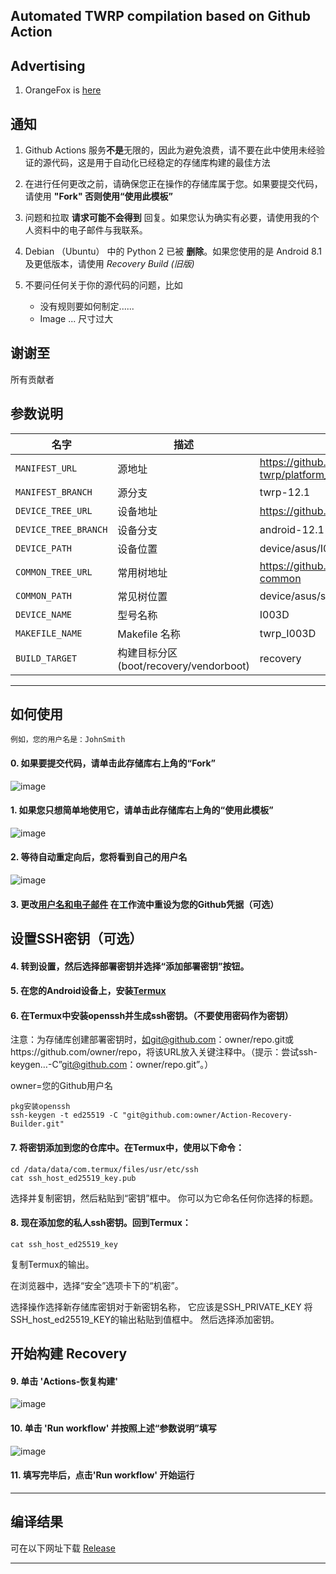 ## Automated TWRP compilation based on Github Action

## Advertising

1. OrangeFox is [here](https://github.com/azwhikaru/Action-OFRP-Builder)

## 通知

1. Github Actions 服务**不是**无限的，因此为避免浪费，请不要在此中使用未经验证的源代码，这是用于自动化已经稳定的存储库构建的最佳方法

2. 在进行任何更改之前，请确保您正在操作的存储库属于您。如果要提交代码，请使用 **"Fork" 否则使用“使用此模板”**

3. 问题和拉取 **请求可能不会得到** 回复。如果您认为确实有必要，请使用我的个人资料中的电子邮件与我联系。

4. Debian （Ubuntu） 中的 Python 2 已被 **删除**。如果您使用的是 Android 8.1 及更低版本，请使用 *Recovery Build (旧版)*

5. 不要问任何关于你的源代码的问题，比如
	- 没有规则要如何制定......
	- Image ... 尺寸过大

## 谢谢至

所有贡献者

## 参数说明

| 名字                 | 描述                                              | 示例                                                         |
| -------------------- | ------------------------------------------------- | ------------------------------------------------------------ |
| `MANIFEST_URL`       | 源地址                                            | https://github.com/minimal-manifest-twrp/platform_manifest_twrp_aosp.git |
| `MANIFEST_BRANCH`    | 源分支                                            | twrp-12.1                                                    |
| `DEVICE_TREE_URL`    | 设备地址                                          | https://github.com/TeamWin/android_device_asus_I003D         |
| `DEVICE_TREE_BRANCH` | 设备分支                                          | android-12.1                                                 |
| `DEVICE_PATH`        | 设备位置                                          | device/asus/I003D                                            |
| `COMMON_TREE_URL`    | 常用树地址                                        | https://github.com/TeamWin/android_device_asus_sm8250-common |
| `COMMON_PATH`        | 常见树位置                                        | device/asus/sm8250-common                                    |
| `DEVICE_NAME`        | 型号名称                                          | I003D                                                        |
| `MAKEFILE_NAME`      | Makefile 名称                                     | twrp_I003D                                                   |
| `BUILD_TARGET`       | 构建目标分区 (boot/recovery/vendorboot)           | recovery                                                     |

-----

## 如何使用

```
例如，您的用户名是：JohnSmith
```

#### 0. 如果要提交代码，请单击此存储库右上角的“Fork”

![image](https://user-images.githubusercontent.com/37921907/177914706-c92476c5-7e14-4fb3-be94-0c8a11dae874.png)

#### 1. 如果您只想简单地使用它，请单击此存储库右上角的“使用此模板”

![image](https://github.com/azwhikaru/Action-TWRP-Builder/assets/37921907/fae6ce3c-bd4c-4bbe-8050-5dd29dff2522)

#### 2. 等待自动重定向后，您将看到自己的用户名

![image](https://user-images.githubusercontent.com/37921907/177915106-5bde6fc9-303c-479e-b290-22b48efd1e4e.png)

#### 3. 更改[用户名和电子邮件](/.github/workflows/Recovery%20Build.yml#L100-L101) 在工作流中重设为您的Github凭据（可选）

## 设置SSH密钥（可选）

#### 4. 转到设置，然后选择部署密钥并选择“添加部署密钥”按钮。

#### 5. 在您的Android设备上，安装[Termux](https://github.com/termux/termux-app/releases)

#### 6. 在Termux中安装openssh并生成ssh密钥。（不要使用密码作为密钥）

注意：为存储库创建部署密钥时，如git@github.com：owner/repo.git或https://github.com/owner/repo，将该URL放入关键注释中。（提示：尝试ssh-keygen…-C”git@github.com：owner/repo.git”。）

owner=您的Github用户名

```
pkg安装openssh
ssh-keygen -t ed25519 -C "git@github.com:owner/Action-Recovery-Builder.git"
```

#### 7. 将密钥添加到您的仓库中。在Termux中，使用以下命令：

```
cd /data/data/com.termux/files/usr/etc/ssh
cat ssh_host_ed25519_key.pub
```

  选择并复制密钥，然后粘贴到“密钥”框中。
  你可以为它命名任何你选择的标题。

#### 8. 现在添加您的私人ssh密钥。回到Termux：

```
cat ssh_host_ed25519_key
```

   复制Termux的输出。



在浏览器中，选择“安全”选项卡下的“机密”。

选择操作选择新存储库密钥对于新密钥名称，
它应该是SSH_PRIVATE_KEY
将SSH_host_ed25519_KEY的输出粘贴到值框中。
然后选择添加密钥。

## 开始构建 Recovery

#### 9. 单击 'Actions-恢复构建'

![image](https://user-images.githubusercontent.com/37921907/177915304-8731ed80-1d49-48c9-9848-70d0ac8f2720.png)

#### 10. 单击 'Run workflow' 并按照上述“参数说明”填写

![image](https://user-images.githubusercontent.com/37921907/177915346-71c29149-78fb-4a00-996f-5d84ffc9eb8c.png)

#### 11. 填写完毕后，点击'Run workflow' 开始运行

-----

## 编译结果

可在以下网址下载 [Release](../../releases)

-----
